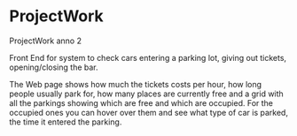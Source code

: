 # ProjectWork
ProjectWork anno 2

Front End for system to check cars entering a parking lot, giving out tickets, opening/closing the bar.

The Web page shows how much the tickets costs per hour, how long people usually park for, how many places are currently free 
and a grid with all the parkings showing which are free and which are occupied. 
For the occupied ones you can hover over them and see what type of car is parked, the time it entered the parking.
